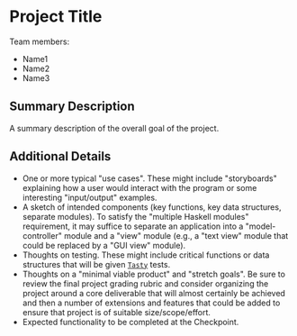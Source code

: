 # Project Title

Team members:

- Name1
- Name2
- Name3

## Summary Description

A summary description of the overall goal of the project.

## Additional Details

- One or more typical "use cases". These might include "storyboards" explaining
  how a user would interact with the program or some interesting "input/output"
  examples.
- A sketch of intended components (key functions, key data structures, separate
  modules).  To satisfy the "multiple Haskell modules" requirement, it may
  suffice to separate an application into a "model-controller" module and a
  "view" module (e.g., a "text view" module that could be replaced by a "GUI
  view" module).
- Thoughts on testing. These might include critical functions or data structures
  that will be given
  [`Tasty`](https://www.stackage.org/lts-19.20/package/tasty-1.4.2.3) tests.
- Thoughts on a "minimal viable product" and "stretch goals". Be sure to review
  the final project grading rubric and consider organizing the project around a
  core deliverable that will almost certainly be achieved and then a number of
  extensions and features that could be added to ensure that project is of
  suitable size/scope/effort.
- Expected functionality to be completed at the Checkpoint.
